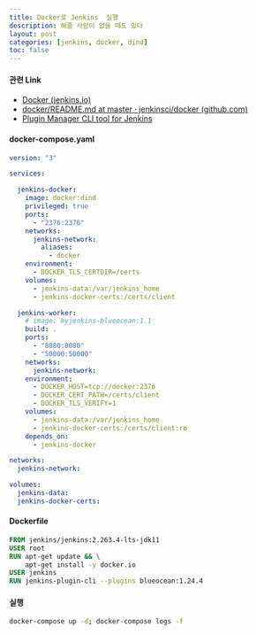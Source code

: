 ```yaml
---
title: Docker로 Jenkins  실행
description: 해줄 사람이 없을 때도 있다
layout: post
categories: [jenkins, docker, dind]
toc: false
---
```


#### 관련 Link

- [Docker (jenkins.io)](https://www.jenkins.io/doc/book/installing/docker/)
- [docker/README.md at master · jenkinsci/docker (github.com)](https://github.com/jenkinsci/docker/blob/master/README.md)
- [Plugin Manager CLI tool for Jenkins](https://github.com/jenkinsci/plugin-installation-manager-tool)

#### docker-compose.yaml

```yaml
version: "3"

services:

  jenkins-docker:
    image: docker:dind
    privileged: true
    ports:
      - "2376:2376"
    networks:
      jenkins-network:
        aliases: 
          - docker
    environment:
      - DOCKER_TLS_CERTDIR=/certs
    volumes:
      - jenkins-data:/var/jenkins_home
      - jenkins-docker-certs:/certs/client

  jenkins-worker:
    # image: myjenkins-blueocean:1.1 
    build: .
    ports:
      - "8080:8080"
      - "50000:50000"
    networks:
      jenkins-network:
    environment:
      - DOCKER_HOST=tcp://docker:2376
      - DOCKER_CERT_PATH=/certs/client
      - DOCKER_TLS_VERIFY=1
    volumes:
      - jenkins-data:/var/jenkins_home
      - jenkins-docker-certs:/certs/client:ro
    depends_on:
      - jenkins-docker

networks:
  jenkins-network:

volumes:
  jenkins-data:
  jenkins-docker-certs:
```

#### Dockerfile

```dockerfile
FROM jenkins/jenkins:2.263.4-lts-jdk11
USER root
RUN apt-get update && \
    apt-get install -y docker.io
USER jenkins
RUN jenkins-plugin-cli --plugins blueocean:1.24.4
```

#### 실행

```bash
docker-compose up -d; docker-compose logs -f
```